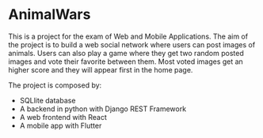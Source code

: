 # AnimalWars

This is a project for the exam of Web and Mobile Applications. 
The aim of the project is to build a web social network where users can post images of animals. Users can also play a game where they get two 
random posted images and vote their favorite between them. Most voted images get an higher score and they will appear first in the home page.

The project is composed by:
- SQLlite database
- A backend in python with Django REST Framework
- A web frontend with React
- A mobile app with Flutter
